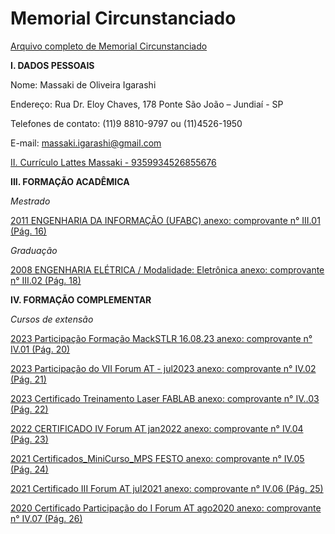 # Memorial Circunstanciado
[Arquivo completo de Memorial Circunstanciado](https://github.com/massakiigarashi1/Memorial-Circunstanciado/blob/main/Memorial%20Circunstanciado%20-%20MASSAKI%20DE%20OLIVEIRA%20IGARASHI%20-%202024.pdf)

**I. DADOS PESSOAIS**

Nome: Massaki de Oliveira Igarashi

Endereço: Rua Dr. Eloy Chaves, 178 Ponte São João – Jundiaí - SP

Telefones de contato: (11)9 8810-9797 ou (11)4526-1950

E-mail: massaki.igarashi@gmail.com

[II. Currículo Lattes Massaki - 9359934526855676](https://lattes.cnpq.br/9359934526855676)

**III. FORMAÇÃO ACADÊMICA**

*Mestrado*

[2011 ENGENHARIA DA INFORMAÇÃO (UFABC) anexo: comprovante n° III.01 (Pág. 16)](https://github.com/massakiigarashi1/Memorial-Circunstanciado/blob/main/III.01%20-%20Diploma_MESTRADO%20(P%C3%A1g.%2016).pdf)

*Graduação*

[2008 ENGENHARIA ELÉTRICA / Modalidade: Eletrônica anexo: comprovante n° III.02 (Pág. 18)](https://github.com/massakiigarashi1/Memorial-Circunstanciado/blob/main/III.02%20-%20DIPLOMA%20GRADUA%C3%87%C3%83O%20(P%C3%A1g.%2018).pdf)

**IV. FORMAÇÃO COMPLEMENTAR**

*Cursos de extensão*

[2023 Participação Formação MackSTLR 16.08.23 anexo: comprovante n° IV.01 (Pág. 20)](https://github.com/massakiigarashi1/Memorial-Circunstanciado/blob/main/IV.01_Participa%C3%A7%C3%A3o%20Forma%C3%A7%C3%A3o%20MackSTLR%2016.08.23%20(P%C3%A1g.%2020).pdf)

[2023 Participação do VII Forum AT - jul2023 anexo: comprovante n° IV.02 (Pág. 21)](https://github.com/massakiigarashi1/Memorial-Circunstanciado/blob/main/IV.02_Participa%C3%A7%C3%A3o%20do%20VII%20Forum%20AT%20-%20jul2023%20(P%C3%A1g.%2021).pdf)

[2023 Certificado Treinamento Laser FABLAB anexo: comprovante n° IV..03 (Pág. 22)](https://github.com/massakiigarashi1/Memorial-Circunstanciado/blob/main/IV.03_Certificado%20Treinamento%20Laser%20FABLAB%20(P%C3%A1g.%2022).pdf)

[2022 CERTIFICADO IV Forum AT jan2022 anexo: comprovante n° IV.04 (Pág. 23)](https://github.com/massakiigarashi1/Memorial-Circunstanciado/blob/main/IV.04_CERTIFICADO%20IV%20Forum%20AT%20jan2022%20(P%C3%A1g.%2023).pdf)

[2021 Certificados_MiniCurso_MPS FESTO anexo: comprovante n° IV.05 (Pág. 24)](https://github.com/massakiigarashi1/Memorial-Circunstanciado/blob/main/IV.05_Certificados_MiniCurso_MPS%20FESTO%20(P%C3%A1g.%2024).pdf)

[2021 Certificado III Forum AT jul2021 anexo: comprovante n° IV.06 (Pág. 25)](https://github.com/massakiigarashi1/Memorial-Circunstanciado/blob/main/IV.06_Certificado%20III%20Forum%20AT%20jul2021%20(P%C3%A1g.%2025).pdf)

[2020 Certificado Participação do I Forum AT ago2020 anexo: comprovante n° IV.07 (Pág. 26)]()
